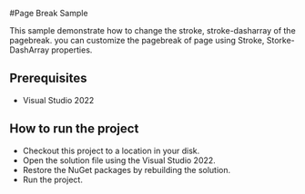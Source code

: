 #Page Break Sample

This sample demonstrate how to change the stroke, stroke-dasharray of the pagebreak. you can customize the pagebreak of page using Stroke, Storke-DashArray properties.



## Prerequisites

* Visual Studio 2022

## How to run the project

* Checkout this project to a location in your disk.
* Open the solution file using the Visual Studio 2022.
* Restore the NuGet packages by rebuilding the solution.
* Run the project.
